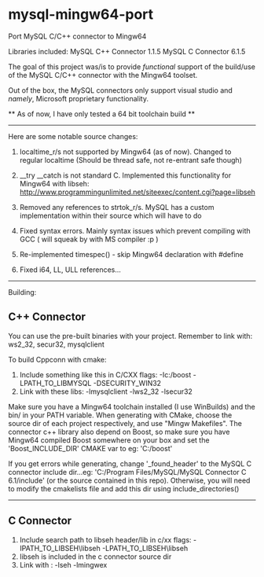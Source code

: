 # mysql-mingw64-port
Port MySQL C/C++ connector to Mingw64

Libraries included:
MySQL C++ Connector 1.1.5
MySQL C Connector 6.1.5

The goal of this project was/is to provide *functional* support of the build/use of the MySQL C/C++ connector with the Mingw64 toolset. 

Out of the box, the MySQL connectors only support visual studio and *namely*, Microsoft proprietary functionality.

** As of now, I have only tested a 64 bit toolchain build **

------------------------------------------------------------

Here are some notable source changes:

1) localtime_r/s not supported by Mingw64 (as of now). Changed to regular localtime (Should be thread safe, not re-entrant safe though)

2) __try __catch is not standard C. Implemented this functionality for Mingw64 with libseh: http://www.programmingunlimited.net/siteexec/content.cgi?page=libseh

3) Removed any references to strtok_r/s. MySQL has a custom implementation within their source which will have to do

4) Fixed syntax errors. Mainly syntax issues which prevent compiling with GCC ( will squeak by with MS compiler :p )

5) Re-implemented timespec() - skip Mingw64 declaration with #define

6) Fixed i64, LL, ULL references...

---------------------------------------------------

Building:

C++ Connector
--------------
You can use the pre-built binaries with your project. Remember to link with: ws2_32, secur32, mysqlclient

To build Cppconn with cmake:

1) Include something like this in C/CXX flags: -Ic:/boost -LPATH_TO_LIBMYSQL -DSECURITY_WIN32
2) Link with these libs: -lmysqlclient -lws2_32 -lsecur32

Make sure you have a Mingw64 toolchain installed (I use WinBuilds) and the bin/ in your PATH variable. When generating with CMake, choose the source dir of each project respectively, and use "Mingw Makefiles". The connector c++ library also depend on Boost, so make sure you have Mingw64 compiled Boost somewhere on your box and set the 'Boost_INCLUDE_DIR' CMAKE var to eg: 'C:/boost'

If you get errors while generating, change '_found_header' to the MySQL C connector include dir...eg: 'C:/Program Files/MySQL/MySQL Connector C 6.1/include' (or the source contained in this repo). Otherwise, you will need to modify the cmakelists file and add this dir using include_directories()

---------------------------

C Connector
-----------------
1) Include search path to libseh header/lib in c/xx flags: -IPATH_TO_LIBSEH\libseh -LPATH_TO_LIBSEH\libseh
2) libseh is included in the c connector source dir
3) Link with : -lseh -lmingwex

